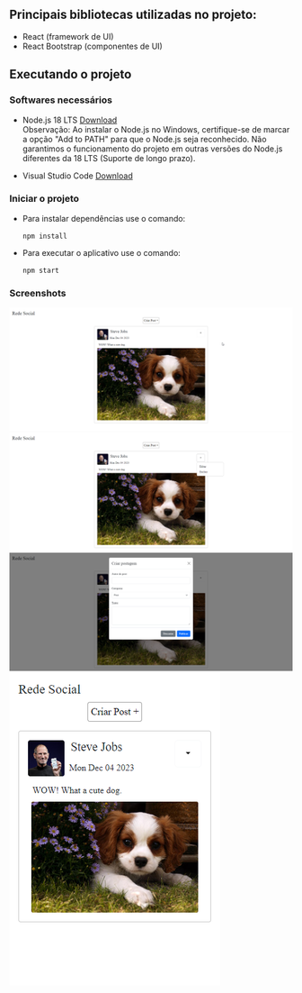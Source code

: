 
## Principais bibliotecas utilizadas no projeto:
- React (framework de UI)
- React Bootstrap (componentes de UI)

## Executando o projeto

### Softwares necessários

- Node.js 18 LTS [Download](https://nodejs.org/en/blog/release/v18.15.0)  
Observação: Ao instalar o Node.js no Windows, certifique-se de marcar a opção "Add to PATH" para que o Node.js seja reconhecido. Não garantimos o funcionamento do projeto em outras versões do Node.js diferentes da 18 LTS (Suporte de longo prazo).

- Visual Studio Code [Download](https://code.visualstudio.com/)

### Iniciar o projeto

- Para instalar dependências use o comando:
  ```
  npm install
  ```

- Para executar o aplicativo use o comando:
  ```
  npm start
  ```

### Screenshots

<img src="screenshots/desktop.png"/>
<img src="screenshots/dropdown.png"/>
<img src="screenshots/modal dialog.png"/>
<img src="screenshots/smartphone.png"/>
